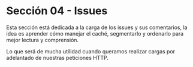 # Sección 04 - Issues

Esta sección está dedicada a la carga de los issues y sus comentarios, la idea es aprender cómo manejar el caché, segmentarlo y ordenarlo para mejor lectura y comprensión.

Lo que será de mucha utilidad cuando queramos realizar cargas por adelantado de nuestras peticiones HTTP.
